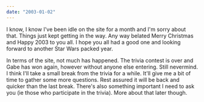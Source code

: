 ```yaml
---
date: "2003-01-02"
---
```


I know, I know I've been idle on the site for a month and I'm sorry about that. Things just kept getting in the way. Any way belated Merry Christmas and Happy 2003 to you all. I hope you all had a good one and looking forward to another Star Wars packed year.

In terms of the site, not much has happened. The trivia contest is over and Gabe has won again, however without anyone else entering. Still nevermind. I think I'll take a small break from the trivia for a while. It'll give me a bit of time to gather some more questions. Rest assured it will be back and quicker than the last break. There's also something important I need to ask you (ie those who participate in the trivia). More about that later though.
